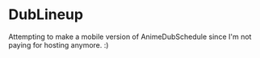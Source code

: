 # DubLineup
 
Attempting to make a mobile version of AnimeDubSchedule since I'm not paying for hosting anymore. :)